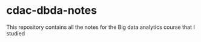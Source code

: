 # cdac-dbda-notes
This repository contains all the notes for the Big data analytics course that I studied

